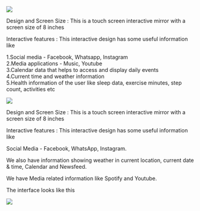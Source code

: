 <img src="https://user-images.githubusercontent.com/56712822/68514067-54154a80-0242-11ea-8eee-d3269e7bfb2d.jpeg" width:200>

Design and Screen Size :
This is a touch screen interactive mirror with a screen size of 8 inches

Interactive features :
This interactive design has some useful information like
                                           
1.Social media - Facebook, Whatsapp, Instagram                         
2.Media applications - Music, Youtube                     
3.Calendar data that helps to access and display daily events                
4.Current time and weather information                  
5.Health information of the user like sleep data, exercise minutes, step count, activities etc                    

<img src="https://user-images.githubusercontent.com/56712822/67139010-a7cae000-f210-11e9-9a75-900b8eb602e2.png" width:200>

Design and Screen Size : This is a touch screen interactive mirror with a screen size of 8 inches

Interactive features : This interactive design has some useful information like

Social Media - Facebook, WhatsApp, Instagram.

We also have information showing weather in current location, current date & time, Calendar and Newsfeed.

We have Media related information like Spotify and Youtube.

The interface looks like this

<img src="https://user-images.githubusercontent.com/56712822/68157766-f0261580-ff13-11e9-815a-b6b3e192591a.gif" width:200>

  

